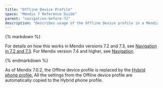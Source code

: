 ```yaml
---
title: "Offline Device Profile"
space: "Mendix 7 Reference Guide"
parent: "navigation-before-72"
description: "Describes usage of the Offline Device profile in a Mendix app for Mendix versions 7.0 and 7.1."
---
```


<div class="alert alert-warning">{% markdown %}

For details on how this works in Mendix versions 7.2 and 7.3, see [Navigation in 7.2 and 7.3](navigation-in-72-and-73). For Mendix version 7.4 and higher, see [Navigation](navigation).

{% endmarkdown %}</div>

As of Mendix 7.0.2, the Offline device profile is replaced by the [Hybrid phone profile.](hybrid-phone-profile) All the settings from the Offline device profile are automatically copied to the Hybrid phone profile.
